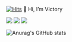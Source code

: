 [![Hits](https://hits.seeyoufarm.com/api/count/incr/badge.svg?url=https%3A%2F%2Fgithub.com%2Fapollo058%2Fhit-counter&count_bg=%2379C83D&title_bg=%23555555&icon=&icon_color=%23E7E7E7&title=hits&edge_flat=false)](https://hits.seeyoufarm.com)
👋 Hi, I’m Victory
<p><img src="https://img.shields.io/badge/Python-3776AB?style=flat-square&logo=Python&logoColor=black"/></a> <img src="https://img.shields.io/badge/Django-092E20?style=flat-square&logo=Django&logoColor=#092E20"/></a> <img src="https://img.shields.io/badge/MySQL-4479A1?style=flat-square&logo=MySQL&logoColor=black"/></a></p>
<!---
apollo058/apollo058 is a ✨ special ✨ repository because its `README.md` (this file) appears on your GitHub profile.
You can click the Preview link to take a look at your changes.
--->

![Anurag's GitHub stats](https://github-readme-stats.vercel.app/api?username=apollo058&show_icons=true&theme=radical)
